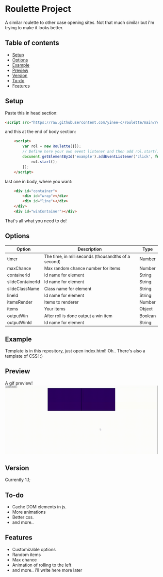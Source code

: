 # Roulette Project
A similar roulette to other case opening sites. Not that much similar but i'm trying to make it looks better.
## Table of contents
* [Setup](#setup)
* [Options](#options)
* [Example](#example)
* [Preview](#preview)
* [Version](#version)
* [To-do](#to-do)
* [Features](#features)
## Setup
Paste this in head section:
```html
<script src="https://raw.githubusercontent.com/yinee-c/roulette/main/roulette.js"></script>
```
and this at the end of body section:
```html
    <script>
        var rol = new Roulette({});
        // Define here your own event listener and then add rol.start();
        document.getElementById('example').addEventListener('click', function() {
            rol.start();
        });
    </script>
```
last one in body, where you want:
```html
    <div id="container">
        <div id="wrap"></div>
        <div id="line"></div>
    </div>
    <div id="winContainer"></div>
```

That's all what you need to do!
## Options
| Option | Description | Type |
| ------ | ------ | ------ |
| timer | The time, in milliseconds (thousandths of a second) | Number |
| maxChance | Max random chance number for items | Number |
| containerId | Id name for element | String |
| slideContainerId | Id name for element | String |
| slideClassName | Class name for element  | String |
| lineId | Id name for element | String |
| itemsRender | Items to renderer | Number |
| items | Your items | Object |
| outputWin | After roll is done output a win item | Boolean |
| outputWinId | Id name for element | String |
## Example
Template is in this repository, just open index.html! Oh.. There's also a template of CSS! :)
## Preview
A gif preview!
![](preview.gif)
## Version
Currently 1.1;
## To-do
* Cache DOM elements in js.
* More animations
* Better css.
* and more..
## Features
* Customizable options
* Random items
* Max chance
* Animation of rolling to the left
* and more.. i'll write here more later
